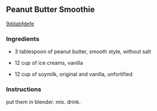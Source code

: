 ## Peanut Butter Smoothie

[9ddabfdefe](http://www.food.com/recipe/peanut-butter-smoothie-155041)

### Ingredients

 - 3 tablespoon of peanut butter, smooth style, without salt

 - 12 cup of ice creams, vanilla

 - 12 cup of soymilk, original and vanilla, unfortified

### Instructions

put them in blender. mix. drink.